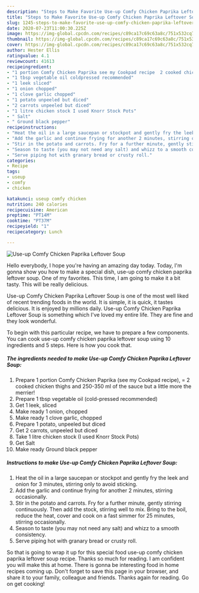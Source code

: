 ```yaml
---
description: "Steps to Make Favorite Use-up Comfy Chicken Paprika Leftover Soup"
title: "Steps to Make Favorite Use-up Comfy Chicken Paprika Leftover Soup"
slug: 1245-steps-to-make-favorite-use-up-comfy-chicken-paprika-leftover-soup
date: 2020-07-23T11:00:30.225Z
image: https://img-global.cpcdn.com/recipes/c89ca17c69c63a8c/751x532cq70/use-up-comfy-chicken-paprika-leftover-soup-recipe-main-photo.jpg
thumbnail: https://img-global.cpcdn.com/recipes/c89ca17c69c63a8c/751x532cq70/use-up-comfy-chicken-paprika-leftover-soup-recipe-main-photo.jpg
cover: https://img-global.cpcdn.com/recipes/c89ca17c69c63a8c/751x532cq70/use-up-comfy-chicken-paprika-leftover-soup-recipe-main-photo.jpg
author: Hester Ellis
ratingvalue: 4.1
reviewcount: 41613
recipeingredient:
- "1 portion Comfy Chicken Paprika see my Cookpad recipe  2 cooked chicken thighs and 250350 ml of the sauce but a little more the merrier"
- "1 tbsp vegetable oil coldpressed recommended"
- "1 leek sliced"
- "1 onion chopped"
- "1 clove garlic chopped"
- "1 potato unpeeled but diced"
- "2 carrots unpeeled but diced"
- "1 litre chicken stock I used Knorr Stock Pots"
- " Salt"
- " Ground black pepper"
recipeinstructions:
- "Heat the oil in a large saucepan or stockpot and gently fry the leek and onion for 3 minutes, stirring only to avoid sticking."
- "Add the garlic and continue frying for another 2 minutes, stirring occasionally."
- "Stir in the potato and carrots. Fry for a further minute, gently stirring continuously. Then add the stock, stirring well to mix. Bring to the boil, reduce the heat, cover and cook on a fast simmer for 25 minutes, stirring occasionally."
- "Season to taste (you may not need any salt) and whizz to a smooth consistency."
- "Serve piping hot with granary bread or crusty roll."
categories:
- Recipe
tags:
- useup
- comfy
- chicken

katakunci: useup comfy chicken 
nutrition: 240 calories
recipecuisine: American
preptime: "PT14M"
cooktime: "PT37M"
recipeyield: "1"
recipecategory: Lunch

---
```



![Use-up Comfy Chicken Paprika Leftover Soup](https://img-global.cpcdn.com/recipes/c89ca17c69c63a8c/751x532cq70/use-up-comfy-chicken-paprika-leftover-soup-recipe-main-photo.jpg)

Hello everybody, I hope you're having an amazing day today. Today, I'm gonna show you how to make a special dish, use-up comfy chicken paprika leftover soup. One of my favorites. This time, I am going to make it a bit tasty. This will be really delicious.



Use-up Comfy Chicken Paprika Leftover Soup is one of the most well liked of recent trending foods in the world. It is simple, it is quick, it tastes delicious. It is enjoyed by millions daily. Use-up Comfy Chicken Paprika Leftover Soup is something which I've loved my entire life. They are fine and they look wonderful.


To begin with this particular recipe, we have to prepare a few components. You can cook use-up comfy chicken paprika leftover soup using 10 ingredients and 5 steps. Here is how you cook that.

<!--inarticleads1-->

##### The ingredients needed to make Use-up Comfy Chicken Paprika Leftover Soup:

1. Prepare 1 portion Comfy Chicken Paprika (see my Cookpad recipe), = 2 cooked chicken thighs and 250-350 ml of the sauce but a little more the merrier!
1. Prepare 1 tbsp vegetable oil (cold-pressed recommended)
1. Get 1 leek, sliced
1. Make ready 1 onion, chopped
1. Make ready 1 clove garlic, chopped
1. Prepare 1 potato, unpeeled but diced
1. Get 2 carrots, unpeeled but diced
1. Take 1 litre chicken stock (I used Knorr Stock Pots)
1. Get  Salt
1. Make ready  Ground black pepper




<!--inarticleads2-->

##### Instructions to make Use-up Comfy Chicken Paprika Leftover Soup:

1. Heat the oil in a large saucepan or stockpot and gently fry the leek and onion for 3 minutes, stirring only to avoid sticking.
1. Add the garlic and continue frying for another 2 minutes, stirring occasionally.
1. Stir in the potato and carrots. Fry for a further minute, gently stirring continuously. Then add the stock, stirring well to mix. Bring to the boil, reduce the heat, cover and cook on a fast simmer for 25 minutes, stirring occasionally.
1. Season to taste (you may not need any salt) and whizz to a smooth consistency.
1. Serve piping hot with granary bread or crusty roll.




So that is going to wrap it up for this special food use-up comfy chicken paprika leftover soup recipe. Thanks so much for reading. I am confident you will make this at home. There is gonna be interesting food in home recipes coming up. Don't forget to save this page in your browser, and share it to your family, colleague and friends. Thanks again for reading. Go on get cooking!
